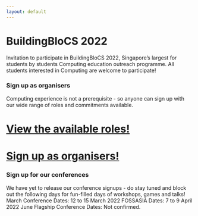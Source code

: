 ```yaml
---
layout: default
---
```


# BuildingBloCS 2022

Invitation to participate in BuildingBloCS 2022, Singapore’s largest for students by students Computing education outreach programme.
All students interested in Computing are welcome to participate!

### Sign up as organisers
Computing experience is not a prerequisite - so anyone can sign up with our wide range of roles and commitments available.
# <a class="btn" href="https://go.buildingblocs.sg/roles">View the available roles!</a>
# <a class="btn" href="https://go.buildingblocs.sg/organiser/signup ">Sign up as organisers!</a>

### Sign up for our conferences
We have yet to release our conference signups - do stay tuned and block out the following days for fun-filled days of workshops, games and talks!
March Conference Dates: 12 to 15 March 2022
FOSSASIA Dates: 7 to 9 April 2022
June Flagship Conference Dates: Not confirmed.

